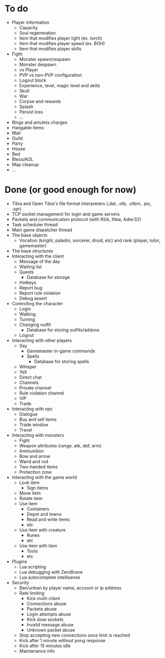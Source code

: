 # To do

- Player information
	- Capacity
	- Soul regeneration
	- Item that modifies player light (ex. torch)
	- Item that modifies player speed (ex. BOH)
	- Item that modifies player skills
- Fight
	- Monster spawn/respawn
	- Monster despawn
	- vs Player
	- PVP vs non-PVP configuration
	- Logout block
	- Experience, level, magic level and skills
	- Skull
	- War
	- Corpse and rewards
	- Splash
	- Persist loss
	- ...
- Rings and amulets charges
- Hangable items
- Mail
- Guild
- Party
- House
- Bed
- Bless/AOL
- Map cleanup
- ...

# Done (or good enough for now)

- Tibia and Open Tibia's file format interpreters (.dat, .otb, .otbm, .pic, .spr)
- TCP socket management for login and game servers
- Packets and communication protocol (with RSA, Xtea, Adler32)
- Task scheduler thread
- Main game dispatcher thread
- The base objects
	- Vocation (knight, paladin, sorcerer, druid, etc) and rank (player, tutor, gamemaster) 
- The base structures
- Interacting with the client
	- Message of the day
	- Waiting list
	- Quests
		- Database for storage
	- Hotkeys
	- Report bug
	- Report rule violation
	- Debug assert
- Controlling the character
	- Login
	- Walking
	- Turning
	- Changing outfit
		- Database for storing outfits/addons
	- Logout
- Interacting with other players
	- Say
		- Gamemaster in-game commands
		- Spells
			- Database for storing spells
	- Whisper
	- Yell
	- Direct chat
	- Channels
	- Private channel
	- Rule violation channel
	- VIP
	- Trade
- Interacting with npc
	- Dialogue
	- Buy and sell items
	- Trade window
	- Travel
- Interacting with monsters
	- Fight
	- Weapon attributes (range, atk, def, arm)
	- Ammunition
	- Bow and arrow
	- Wand and rod
	- Two-handed items
	- Protection zone
- Interacting with the game world 
	- Look item
		- Sign items
	- Move item
	- Rotate item
	- Use item
		- Containers
		- Depot and towns
		- Read and write items
		- etc
	- Use item with creature
		- Runes
		- etc
	- Use item with item
		- Tools
		- etc
- Plugins
	- Lua scripting
	- Lua debugging with ZeroBrane
	- Lua autocomplete intellisense
- Security
	- Ban/unban by player name, account or ip address
	- Rate limiting
		- Kick multi-client
		- Connections abuse
		- Packets abuse
		- Login attempts abuse
		- Kick slow sockets
		- Invalid message abuse
		- Unknown packet abuse
	- Stop accepting new connections once limit is reached
	- Kick after 1 minute without pong response
	- Kick after 15 minutes idle
	- Maintenance info